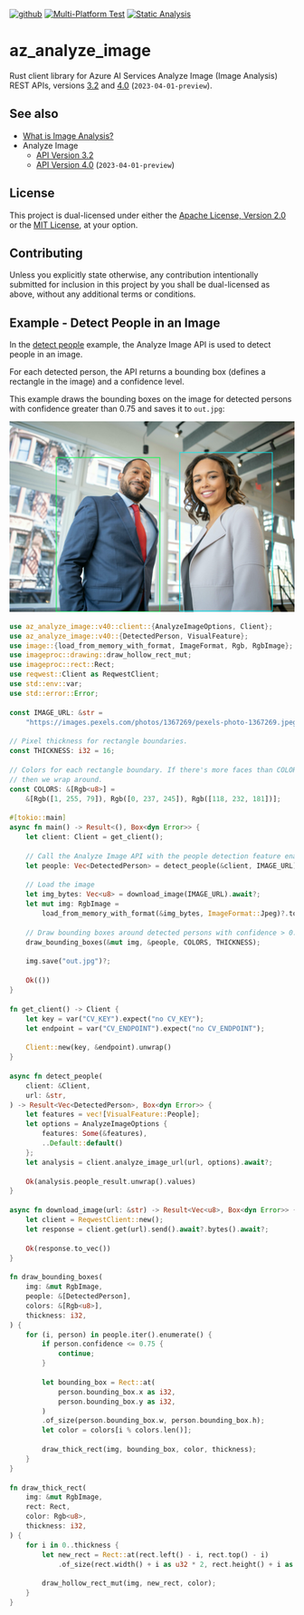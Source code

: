 [<img alt="github" src="https://img.shields.io/badge/github-othedev/analyze_image-76e8b5?style=for-the-badge&labelColor=24292e&logo=github" height="20">](https://github.com/OTheDev/az_analyze_image)
[![Multi-Platform Test](https://github.com/OTheDev/az_analyze_image/actions/workflows/test_with_key.yml/badge.svg?branch=main)](https://github.com/OTheDev/az_analyze_image/actions/workflows/test_with_key.yml)
[![Static Analysis](https://github.com/OTheDev/az_analyze_image/actions/workflows/static.yml/badge.svg?branch=main)](https://github.com/OTheDev/az_analyze_image/actions/workflows/static.yml)

# az_analyze_image

Rust client library for Azure AI Services Analyze Image (Image Analysis) REST
APIs, versions
[3.2](https://learn.microsoft.com/en-us/rest/api/computervision/analyze-image/analyze-image?view=rest-computervision-v3.2&tabs=HTTP)
and
[4.0](https://learn.microsoft.com/en-us/rest/api/computervision/image-analysis/analyze-image?view=rest-computervision-v4.0-preview%20(2023-04-01)&tabs=HTTP) (`2023-04-01-preview`).

## See also

- [What is Image Analysis?](https://learn.microsoft.com/en-us/azure/ai-services/computer-vision/overview-image-analysis?tabs=3-2)
- Analyze Image
    - [API Version 3.2](https://learn.microsoft.com/en-us/rest/api/computervision/analyze-image/analyze-image?view=rest-computervision-v3.2&tabs=HTTP)
    - [API Version 4.0](https://learn.microsoft.com/en-us/rest/api/computervision/image-analysis/analyze-image?view=rest-computervision-v4.0-preview%20(2023-04-01)&tabs=HTTP) (`2023-04-01-preview`)

## License

This project is dual-licensed under either the [Apache License, Version 2.0](https://github.com/OTheDev/az_analyze_image/blob/main/LICENSE-APACHE)
or the [MIT License](https://github.com/OTheDev/az_analyze_image/blob/main/LICENSE-MIT),
at your option.

## Contributing

Unless you explicitly state otherwise, any contribution intentionally submitted
for inclusion in this project by you shall be dual-licensed as above, without
any additional terms or conditions.

## Example - Detect People in an Image

In the [detect people](https://github.com/OTheDev/az_analyze_image/tree/main/examples/detect_people)
example, the Analyze Image API is used to detect people in an image.

For each detected person, the API returns a bounding box (defines a rectangle in
the image) and a confidence level.

This example draws the bounding boxes on the image for detected persons with
confidence greater than 0.75 and saves it to `out.jpg`:

<p align="center">
  <img src="https://github.com/OTheDev/az_analyze_image/blob/main/examples/detect_people/out.jpg?raw=true" />
</p>

```rust
use az_analyze_image::v40::client::{AnalyzeImageOptions, Client};
use az_analyze_image::v40::{DetectedPerson, VisualFeature};
use image::{load_from_memory_with_format, ImageFormat, Rgb, RgbImage};
use imageproc::drawing::draw_hollow_rect_mut;
use imageproc::rect::Rect;
use reqwest::Client as ReqwestClient;
use std::env::var;
use std::error::Error;

const IMAGE_URL: &str =
    "https://images.pexels.com/photos/1367269/pexels-photo-1367269.jpeg";

// Pixel thickness for rectangle boundaries.
const THICKNESS: i32 = 16;

// Colors for each rectangle boundary. If there's more faces than COLORS.len(),
// then we wrap around.
const COLORS: &[Rgb<u8>] =
    &[Rgb([1, 255, 79]), Rgb([0, 237, 245]), Rgb([118, 232, 181])];

#[tokio::main]
async fn main() -> Result<(), Box<dyn Error>> {
    let client: Client = get_client();

    // Call the Analyze Image API with the people detection feature enabled
    let people: Vec<DetectedPerson> = detect_people(&client, IMAGE_URL).await?;

    // Load the image
    let img_bytes: Vec<u8> = download_image(IMAGE_URL).await?;
    let mut img: RgbImage =
        load_from_memory_with_format(&img_bytes, ImageFormat::Jpeg)?.to_rgb8();

    // Draw bounding boxes around detected persons with confidence > 0.75
    draw_bounding_boxes(&mut img, &people, COLORS, THICKNESS);

    img.save("out.jpg")?;

    Ok(())
}

fn get_client() -> Client {
    let key = var("CV_KEY").expect("no CV_KEY");
    let endpoint = var("CV_ENDPOINT").expect("no CV_ENDPOINT");

    Client::new(key, &endpoint).unwrap()
}

async fn detect_people(
    client: &Client,
    url: &str,
) -> Result<Vec<DetectedPerson>, Box<dyn Error>> {
    let features = vec![VisualFeature::People];
    let options = AnalyzeImageOptions {
        features: Some(&features),
        ..Default::default()
    };
    let analysis = client.analyze_image_url(url, options).await?;

    Ok(analysis.people_result.unwrap().values)
}

async fn download_image(url: &str) -> Result<Vec<u8>, Box<dyn Error>> {
    let client = ReqwestClient::new();
    let response = client.get(url).send().await?.bytes().await?;

    Ok(response.to_vec())
}

fn draw_bounding_boxes(
    img: &mut RgbImage,
    people: &[DetectedPerson],
    colors: &[Rgb<u8>],
    thickness: i32,
) {
    for (i, person) in people.iter().enumerate() {
        if person.confidence <= 0.75 {
            continue;
        }

        let bounding_box = Rect::at(
            person.bounding_box.x as i32,
            person.bounding_box.y as i32,
        )
        .of_size(person.bounding_box.w, person.bounding_box.h);
        let color = colors[i % colors.len()];

        draw_thick_rect(img, bounding_box, color, thickness);
    }
}

fn draw_thick_rect(
    img: &mut RgbImage,
    rect: Rect,
    color: Rgb<u8>,
    thickness: i32,
) {
    for i in 0..thickness {
        let new_rect = Rect::at(rect.left() - i, rect.top() - i)
            .of_size(rect.width() + i as u32 * 2, rect.height() + i as u32 * 2);

        draw_hollow_rect_mut(img, new_rect, color);
    }
}
```
